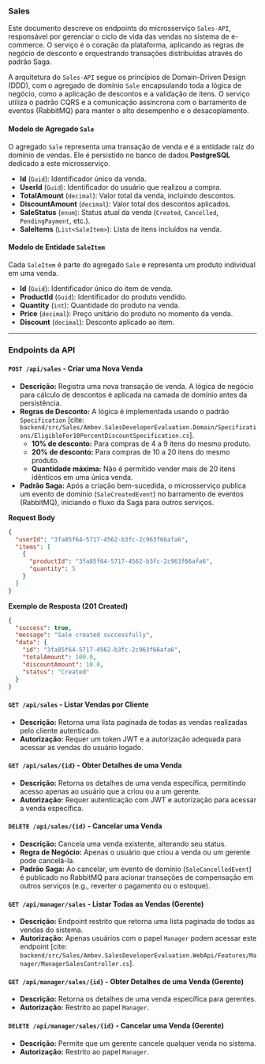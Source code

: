### Sales

Este documento descreve os endpoints do microsserviço `Sales-API`, responsável por gerenciar o ciclo de vida das vendas no sistema de e-commerce. O serviço é o coração da plataforma, aplicando as regras de negócio de desconto e orquestrando transações distribuídas através do padrão Saga.

A arquitetura do `Sales-API` segue os princípios de Domain-Driven Design (DDD), com o agregado de domínio `Sale` encapsulando toda a lógica de negócio, como a aplicação de descontos e a validação de itens. O serviço utiliza o padrão CQRS e a comunicação assíncrona com o barramento de eventos (RabbitMQ) para manter o alto desempenho e o desacoplamento.

#### **Modelo de Agregado `Sale`**

O agregado `Sale` representa uma transação de venda e é a entidade raiz do domínio de vendas. Ele é persistido no banco de dados **PostgreSQL** dedicado a este microsserviço.

  * **Id** (`Guid`): Identificador único da venda.
  * **UserId** (`Guid`): Identificador do usuário que realizou a compra.
  * **TotalAmount** (`decimal`): Valor total da venda, incluindo descontos.
  * **DiscountAmount** (`decimal`): Valor total dos descontos aplicados.
  * **SaleStatus** (`enum`): Status atual da venda (`Created`, `Cancelled`, `PendingPayment`, etc.).
  * **SaleItems** (`List<SaleItem>`): Lista de itens incluídos na venda.

#### **Modelo de Entidade `SaleItem`**

Cada `SaleItem` é parte do agregado `Sale` e representa um produto individual em uma venda.

  * **Id** (`Guid`): Identificador único do item de venda.
  * **ProductId** (`Guid`): Identificador do produto vendido.
  * **Quantity** (`int`): Quantidade do produto na venda.
  * **Price** (`decimal`): Preço unitário do produto no momento da venda.
  * **Discount** (`decimal`): Desconto aplicado ao item.

-----

### **Endpoints da API**

#### `POST /api/sales` - Criar uma Nova Venda

  * **Descrição:** Registra uma nova transação de venda. A lógica de negócio para cálculo de descontos é aplicada na camada de domínio antes da persistência.
  * **Regras de Desconto:** A lógica é implementada usando o padrão `Specification` [cite: `backend/src/Sales/Ambev.SalesDeveloperEvaluation.Domain/Specifications/EligibleFor10PercentDiscountSpecification.cs`].
      * **10% de desconto:** Para compras de 4 a 9 itens do mesmo produto.
      * **20% de desconto:** Para compras de 10 a 20 itens do mesmo produto.
      * **Quantidade máxima:** Não é permitido vender mais de 20 itens idênticos em uma única venda.
  * **Padrão Saga:** Após a criação bem-sucedida, o microsserviço publica um evento de domínio (`SaleCreatedEvent`) no barramento de eventos (RabbitMQ), iniciando o fluxo da Saga para outros serviços.

**Request Body**

```json
{
  "userId": "3fa85f64-5717-4562-b3fc-2c963f66afa6",
  "items": [
    {
      "productId": "3fa85f64-5717-4562-b3fc-2c963f66afa6",
      "quantity": 5
    }
  ]
}
```

**Exemplo de Resposta (201 Created)**

```json
{
  "success": true,
  "message": "Sale created successfully",
  "data": {
    "id": "3fa85f64-5717-4562-b3fc-2c963f66afa6",
    "totalAmount": 100.0,
    "discountAmount": 10.0,
    "status": "Created"
  }
}
```

#### `GET /api/sales` - Listar Vendas por Cliente

  * **Descrição:** Retorna uma lista paginada de todas as vendas realizadas pelo cliente autenticado.
  * **Autorização:** Requer um token JWT e a autorização adequada para acessar as vendas do usuário logado.

#### `GET /api/sales/{id}` - Obter Detalhes de uma Venda

  * **Descrição:** Retorna os detalhes de uma venda específica, permitindo acesso apenas ao usuário que a criou ou a um gerente.
  * **Autorização:** Requer autenticação com JWT e autorização para acessar a venda específica.

#### `DELETE /api/sales/{id}` - Cancelar uma Venda

  * **Descrição:** Cancela uma venda existente, alterando seu status.
  * **Regra de Negócio:** Apenas o usuário que criou a venda ou um gerente pode cancelá-la.
  * **Padrão Saga:** Ao cancelar, um evento de domínio (`SaleCancelledEvent`) é publicado no RabbitMQ para acionar transações de compensação em outros serviços (e.g., reverter o pagamento ou o estoque).

#### `GET /api/manager/sales` - Listar Todas as Vendas (Gerente)

  * **Descrição:** Endpoint restrito que retorna uma lista paginada de todas as vendas do sistema.
  * **Autorização:** Apenas usuários com o papel `Manager` podem acessar este endpoint [cite: `backend/src/Sales/Ambev.SalesDeveloperEvaluation.WebApi/Features/Manager/ManagerSalesController.cs`].

#### `GET /api/manager/sales/{id}` - Obter Detalhes de uma Venda (Gerente)

  * **Descrição:** Retorna os detalhes de uma venda específica para gerentes.
  * **Autorização:** Restrito ao papel `Manager`.

#### `DELETE /api/manager/sales/{id}` - Cancelar uma Venda (Gerente)

  * **Descrição:** Permite que um gerente cancele qualquer venda no sistema.
  * **Autorização:** Restrito ao papel `Manager`.